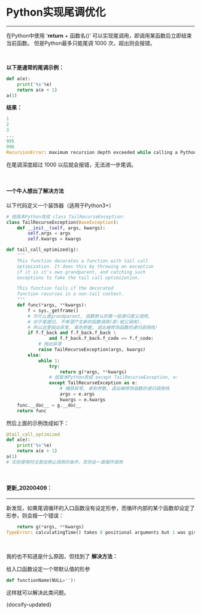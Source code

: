 ﻿# Python实现尾调优化

---

在Python中使用 '**return** + 函数名()' 可以实现尾调用，即调用某函数后立即结束当前函数。
但是Python最多只能尾调 1000 次，超出则会报错。

<br>

**以下是通常的尾调示例：**

```python
def a(e):
	print('%s'%e)
	return a(e + 1)
a(1)
```
**结果：**

```python
1
2
3
...
995
996
RecursionError: maximum recursion depth exceeded while calling a Python object
```
在尾调深度超过 1000 以后就会报错，无法进一步尾调。

<br>

#### 一个牛人想出了解决方法

以下代码定义一个装饰器（适用于Python3+）
```python
# 低版本Python改成 class TailRecurseException:
class TailRecurseException(BaseException):
    def __init__(self, args, kwargs):
        self.args = args
        self.kwargs = kwargs

def tail_call_optimized(g):
    """
    This function decorates a function with tail call
    optimization. It does this by throwing an exception
    if it is it's own grandparent, and catching such
    exceptions to fake the tail call optimization.

    This function fails if the decorated
    function recurses in a non-tail context.
    """
    def func(*args, **kwargs):
        f = sys._getframe()
        # 为什么是grandparent, 函数默认的第一层递归是父调用,
        # 对于尾递归, 不希望产生新的函数调用(即:祖父调用),
        # 所以这里抛出异常, 拿到参数, 退出被修饰函数的递归调用栈!
        if f.f_back and f.f_back.f_back \
                and f.f_back.f_back.f_code == f.f_code:
            # 抛出异常
            raise TailRecurseException(args, kwargs)
        else:
            while 1:
                try:
                    return g(*args, **kwargs)
                # 低版本Python改成 except TailRecurseException, e:
                except TailRecurseException as e:
                    # 捕获异常, 拿到参数, 退出被修饰函数的递归调用栈
                    args = e.args
                    kwargs = e.kwargs
    func.__doc__ = g.__doc__
    return func
```

然后上面的示例改成如下：

```python
@tail_call_optimized
def a(e):
	print('%s'%e)
	return a(e + 1)
a(1)
# 实际使用时注意加停止调用的条件，否则会一直循环调用
```

<br>

#### 更新_20200409：

---

新发现，如果尾调循环的入口函数没有设定形参，而循环内部的某个函数却设定了形参，则会报一个错误：

```python
	return g(*args, **kwargs)
TypeError: calculatingTime() takes 0 positional arguments but 1 was given
```

<br>

我的也不知道是什么原因，但找到了 **解决方法：**

给入口函数设定一个带默认值的形参
```python
def functionName(NULL=''):
```
这样就可以解决此类问题。



{docsify-updated}